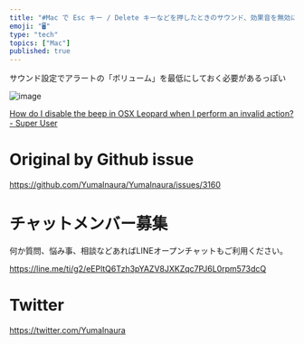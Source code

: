```yaml
---
title: "#Mac で Esc キー / Delete キーなどを押したときのサウンド、効果音を無効にする (警告音のボリュームを最小に)"
emoji: "🖥"
type: "tech"
topics: ["Mac"]
published: true
---
```


サウンド設定でアラートの「ボリューム」を最低にしておく必要があるっぽい

![image](https://user-images.githubusercontent.com/13635059/81486446-cddcce00-928f-11ea-95a0-e45078e20f80.png)


[How do I disable the beep in OSX Leopard when I perform an invalid action? - Super User](https://superuser.com/questions/98868/how-do-i-disable-the-beep-in-osx-leopard-when-i-perform-an-invalid-action)

# Original by Github issue

https://github.com/YumaInaura/YumaInaura/issues/3160











<!-- Update From Qiita API -->

# チャットメンバー募集


何か質問、悩み事、相談などあればLINEオープンチャットもご利用ください。

https://line.me/ti/g2/eEPltQ6Tzh3pYAZV8JXKZqc7PJ6L0rpm573dcQ





# Twitter


https://twitter.com/YumaInaura


<!-- Update From Qiita API -->


